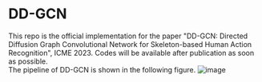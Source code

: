 # DD-GCN
This repo is the official implementation for the paper "DD-GCN: Directed Diffusion Graph Convolutional Network for Skeleton-based Human Action Recognition", ICME 2023.
Codes will be available after publication as soon as possible.  
The pipeline of DD-GCN is shown in the following figure.
![image]()
